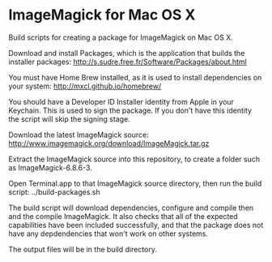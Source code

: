 ImageMagick for Mac OS X
==================

Build scripts for creating a package for ImageMagick on Mac OS X.

Download and install Packages, which is the application that builds the installer packages:
http://s.sudre.free.fr/Software/Packages/about.html

You must have Home Brew installed, as it is used to install dependencies on your system:
http://mxcl.github.io/homebrew/

You should have a Developer ID Installer identity from Apple in your Keychain. This is used to sign the package.
If you don't have this identity the script will skip the signing stage.

Download the latest ImageMagick source:
http://www.imagemagick.org/download/ImageMagick.tar.gz

Extract the ImageMagick source into this repository, to create a folder such as ImageMagick-6.8.6-3.

Open Terminal.app to that ImageMagick source directory, then run the build script:
../build-packages.sh

The build script will download dependencies, configure and compile then and the compile ImageMagick.
It also checks that all of the expected capabilities have been included successfully, and that the package
does not have any depdendencies that won't work on other systems.

The output files will be in the build directory.
